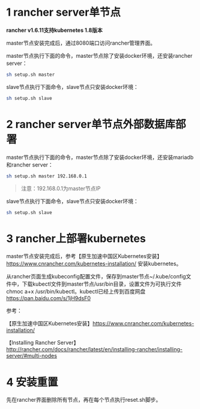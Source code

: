 # 1 rancher server单节点 

**rancher v1.6.11支持kubernetes 1.8版本**

master节点安装完成后，通过8080端口访问rancher管理界面。

master节点执行下面的命令，master节点除了安装docker环境，还安装rancher server：
```bash
sh setup.sh master
```

slave节点执行下面命令，slave节点只安装docker环境：
```bash
sh setup.sh slave
```

# 2 rancher server单节点外部数据库部署

master节点执行下面的命令，master节点除了安装docker环境，还安装mariadb和rancher server：
```bash
sh setup.sh master 192.168.0.1
```
> 注意：192.168.0.1为master节点IP

slave节点执行下面命令，slave节点只安装docker环境：
```bash
sh setup.sh slave
```

# 3 rancher上部署kubernetes

master节点安装完成后，参考【原生加速中国区Kubernetes安装】https://www.cnrancher.com/kubernetes-installation/ 安装kubernetes。


从rancher页面生成kubeconfig配置文件，保存到master节点~/.kube/config文件中，下载kubectl文件到master节点/usr/bin目录，设置文件为可执行文件 chmoc a+x /usr/bin/kubectl。kubectl已经上传到百度网盘 https://pan.baidu.com/s/1jH9dsF0 

参考：

【原生加速中国区Kubernetes安装】https://www.cnrancher.com/kubernetes-installation/

【Installing Rancher Server】http://rancher.com/docs/rancher/latest/en/installing-rancher/installing-server/#multi-nodes

# 4 安装重置
先在rancher界面删除所有节点，再在每个节点执行reset.sh脚步。
